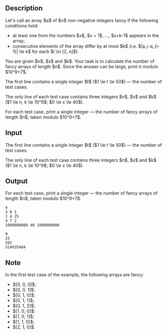 ## Description

<div><p>Let's call an array $a$ of $n$ non-negative integers <span class="tex-font-style-it">fancy</span> if the following conditions hold: </p><ul> <li> at least one from the numbers $x$, $x + 1$, ..., $x+k-1$ appears in the array; </li><li> consecutive elements of the array differ by at most $k$ (i.e. $|a_i-a_{i-1}| \le k$ for each $i \in [2, n]$). </li></ul><p>You are given $n$, $x$ and $k$. Your task is to calculate the number of <span class="tex-font-style-it">fancy</span> arrays of length $n$. Since the answer can be large, print it modulo $10^9+7$.</p></div><div class="input-specification"><p>The first line contains a single integer $t$ ($1 \le t \le 50$)&nbsp;— the number of test cases.</p><p>The only line of each test case contains three integers $n$, $x$ and $k$ ($1 \le n, k \le 10^9$; $0 \le x \le 40$).</p></div><div class="output-specification"><p>For each test case, print a single integer&nbsp;— the number of <span class="tex-font-style-it">fancy</span> arrays of length $n$, taken modulo $10^9+7$.</p></div>

## Input

<p>The first line contains a single integer $t$ ($1 \le t \le 50$)&nbsp;— the number of test cases.</p><p>The only line of each test case contains three integers $n$, $x$ and $k$ ($1 \le n, k \le 10^9$; $0 \le x \le 40$).</p>

## Output

<p>For each test case, print a single integer&nbsp;— the number of <span class="tex-font-style-it">fancy</span> arrays of length $n$, taken modulo $10^9+7$.</p>





```input1|2,4
4
3 0 1
1 4 25
4 7 2
1000000000 40 1000000000
```




```output1
9
25
582
514035484
```



## Note

<p>In the first test case of the example, the following arrays are fancy:</p><ul> <li> $[0, 0, 0]$; </li><li> $[0, 0, 1]$; </li><li> $[0, 1, 0]$; </li><li> $[0, 1, 1]$; </li><li> $[0, 1, 2]$; </li><li> $[1, 0, 0]$; </li><li> $[1, 0, 1]$; </li><li> $[1, 1, 0]$; </li><li> $[2, 1, 0]$. </li></ul>

